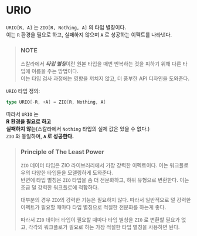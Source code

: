 # URIO

`URIO[R, A]` 는 `ZIO[R, Nothing, A]` 의 타입 별칭이다.</br>
이는 `R` 환경을 필요로 하고, 실패하지 않으며 `A` 로 성공하는 이펙트를 나타낸다.

> ### NOTE
> 스칼라에서 ***타입 별칭***이란 원본 타입을 매번 반복하는 것을 피하기 위해 다른 타입에 이름을 주는 방법이다.</br>
> 이는 타입 검사 과정에는 영향을 끼치지 않고, 더 풍부한 API 디자인을 도와준다.

`URIO` 타입 정의:
```scala mdoc:silent
type URIO[-R, +A] = ZIO[R, Nothing, A]
```

따라서 `URIO` 는</br>
**R 환경을 필요로 하고**</br>
**실패하지 않는**(스칼라에서 `Nothing` 타입의 실제 값은 있을 수 없다.)</br>
`ZIO` 와 동일하며, **`A` 로 성공한다.**

> ### Principle of The Least Power
> `ZIO` 데이터 타입은 ZIO 라이브러리에서 가장 강력한 이펙트이다. 이는 워크플로우의 다양한 타입들을 모델링하게 도와준다.</br>
> 반면에 타입 별칭은 `ZIO` 타입을 좀 더 전문화하고, 하위 유형으로 변환한다. 이는 조금 덜 강력한 워크플로에 적합하다.
>
> 대부분의 경우 `ZIO`의 강력한 기능은 필요하지 않다. 따라서 일반적으로 덜 강력한 이펙트가 필요할 때마다 타입 별칭으로 적절한 전문화를 하는게 좋다.</br>
> 
> 따라서 `ZIO` 데이터 타입이 필요할 때마다 타입 별칭을 `ZIO` 로 변환할 필요가 없고, 각각의 워크플로가 필요로 하는 가장 적절한 타입 별칭을 사용하면 된다.